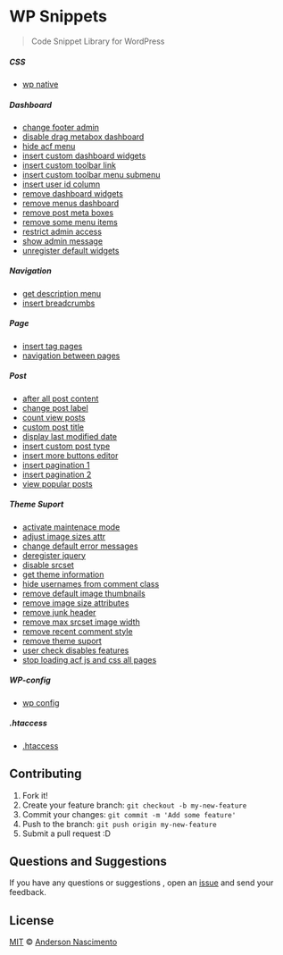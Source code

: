 # WP Snippets

> Code Snippet Library for WordPress

##### CSS
- [wp native](https://github.com/theandersonn/wp-snippets/blob/master/css/wp-native.css)

##### Dashboard
- [change footer admin](https://github.com/theandersonn/wp-snippets/blob/master/dashboard/change-footer-admin.php)
- [disable drag metabox dashboard](https://github.com/theandersonn/wp-snippets/blob/master/dashboard/disable-drag-metabox-dashboard.php)
- [hide acf menu](https://github.com/theandersonn/wp-snippets/blob/master/dashboard/hide-acf-menu.php)
- [insert custom dashboard widgets](https://github.com/theandersonn/wp-snippets/blob/master/dashboard/insert-custom-dashboard-widgets.php)
- [insert custom toolbar link](https://github.com/theandersonn/wp-snippets/blob/master/dashboard/insert-custom-toolbar-link.php)
- [insert custom toolbar menu submenu](https://github.com/theandersonn/wp-snippets/blob/master/dashboard/insert-custom-toolbar-menu-submenu.php)
- [insert user id column](https://github.com/theandersonn/wp-snippets/blob/master/dashboard/insert-user-id-column.php)
- [remove dashboard widgets](https://github.com/theandersonn/wp-snippets/blob/master/dashboard/remove-dashboard-widgets.php)
- [remove menus dashboard](https://github.com/theandersonn/wp-snippets/blob/master/dashboard/remove-menus-dashboard.php)
- [remove post meta boxes](https://github.com/theandersonn/wp-snippets/blob/master/dashboard/remove-post-meta-boxes.php)
- [remove some menu items](https://github.com/theandersonn/wp-snippets/blob/master/dashboard/remove-some-menu-items.php)
- [restrict admin access](https://github.com/theandersonn/wp-snippets/blob/master/dashboard/restrict-admin-access.php)
- [show admin message](https://github.com/theandersonn/wp-snippets/blob/master/dashboard/show-admin-message.php)
- [unregister default widgets](https://github.com/theandersonn/wp-snippets/blob/master/dashboard/unregister-default-widgets.php)

##### Navigation
- [get description menu](https://github.com/theandersonn/wp-snippets/blob/master/navigation/get-description-menu.php)
- [insert breadcrumbs](https://github.com/theandersonn/wp-snippets/blob/master/navigation/insert-breadcrumbs.php)


##### Page
- [insert tag pages](https://github.com/theandersonn/wp-snippets/blob/master/page/insert-tag-pages.php)
- [navigation between pages](https://github.com/theandersonn/wp-snippets/blob/master/page/navigation-between-pages.php)

##### Post
- [after all post content](https://github.com/theandersonn/wp-snippets/blob/master/post/after-all-post-content.php)
- [change post label](https://github.com/theandersonn/wp-snippets/blob/master/post/change-post-label.php)
- [count view posts](https://github.com/theandersonn/wp-snippets/blob/master/post/count-view-posts.php)
- [custom post title](https://github.com/theandersonn/wp-snippets/blob/master/post/custom-post-title.php)
- [display last modified date](https://github.com/theandersonn/wp-snippets/blob/master/post/display-last-modified-date.php)
- [insert custom post type](https://github.com/theandersonn/wp-snippets/blob/master/post/insert-custom-post-type.php)
- [insert more buttons editor](https://github.com/theandersonn/wp-snippets/blob/master/post/insert-more-buttons-editor.php)
- [insert pagination 1](https://github.com/theandersonn/wp-snippets/blob/master/post/insert-pagination-1.php)
- [insert pagination 2](https://github.com/theandersonn/wp-snippets/blob/master/post/insert-pagination-2.php)
- [view popular posts](https://github.com/theandersonn/wp-snippets/blob/master/post/view-popular-posts.php)

##### Theme Suport
- [activate maintenace mode](https://github.com/theandersonn/wp-snippets/blob/master/theme-suport/activate-maintenace-mode.php)
- [adjust image sizes attr](https://github.com/theandersonn/wp-snippets/blob/master/theme-suport/adjust-image-sizes-attr.php)
- [change default error messages](https://github.com/theandersonn/wp-snippets/blob/master/theme-suport/change-default-error-messages.php)
- [deregister jquery](https://github.com/theandersonn/wp-snippets/blob/master/theme-suport/deregister-jquery.php)
- [disable srcset](https://github.com/theandersonn/wp-snippets/blob/master/disable-srcset.php)
- [get theme information](https://github.com/theandersonn/wp-snippets/blob/master/get-theme-information.php)
- [hide usernames from comment class](https://github.com/theandersonn/wp-snippets/blob/master/hide-usernames-from-comment-class.php)
- [remove default image thumbnails](https://github.com/theandersonn/wp-snippets/blob/master/theme-suport/remove-default-image-thumbnails.php)
- [remove image size attributes](https://github.com/theandersonn/wp-snippets/blob/master/theme-suport/remove-image-size-attributes.php)
- [remove junk header](https://github.com/theandersonn/wp-snippets/blob/master/theme-suport/remove-junk-header.php)
- [remove max srcset image width](https://github.com/theandersonn/wp-snippets/blob/master/theme-suport/remove-max-srcset-image-width.php)
- [remove recent comment style](https://github.com/theandersonn/wp-snippets/blob/master/theme-suport/remove-recent-comment-style.php)
- [remove theme suport](https://github.com/theandersonn/wp-snippets/blob/master/theme-suport/remove-theme-suport.php)
- [user check disables features](https://github.com/theandersonn/wp-snippets/blob/master/theme-suport/user-check-disables-features.php)
- [stop loading acf js and css all pages](https://github.com/theandersonn/wp-snippets/blob/master/theme-suport/stop-loading-acf-js-css-all-pages.php)

##### WP-config
- [wp config](https://github.com/theandersonn/wp-snippets/tree/master/wp-config)

##### .htaccess
- [.htaccess](https://github.com/theandersonn/wp-snippets/blob/master/htaccess/.htaccess)

## Contributing

1. Fork it!
2. Create your feature branch: `git checkout -b my-new-feature`
3. Commit your changes: `git commit -m 'Add some feature'`
4. Push to the branch: `git push origin my-new-feature`
5. Submit a pull request :D

## Questions and Suggestions
If you have any questions or suggestions , open an [issue](https://github.com/theandersonn/wp-snippets/issues/new) and send your feedback.

## License

[MIT](https://github.com/theandersonn/wp-snippets/blob/master/LICENSE-MIT.md) © [Anderson Nascimento](https://github.com/theandersonn)
